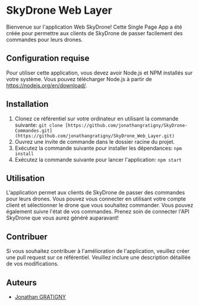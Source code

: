 # SkyDrone Web Layer

Bienvenue sur l'application Web SkyDrone! Cette Single Page App a été créée pour permettre aux clients de SkyDrone de passer facilement des commandes pour leurs drones.

## Configuration requise

Pour utiliser cette application, vous devez avoir Node.js et NPM installés sur votre système. Vous pouvez télécharger Node.js à partir de https://nodejs.org/en/download/.

## Installation

1. Clonez ce référentiel sur votre ordinateur en utilisant la commande suivante:
`git clone [https://github.com/jonathangratigny/SkyDrone-Commandes.git](https://github.com/jonathangratigny/SkyDrone_Web_Layer.git)`
2. Ouvrez une invite de commande dans le dossier racine du projet.
3. Exécutez la commande suivante pour installer les dépendances:
`npm install`
4. Exécutez la commande suivante pour lancer l'application:
`npm start`

## Utilisation

L'application permet aux clients de SkyDrone de passer des commandes pour leurs drones. Vous pouvez vous connecter en utilisant votre compte client et sélectionner le drone que vous souhaitez commander. Vous pouvez également suivre l'état de vos commandes.
Prenez soin de connecter l'API SkyDrone que vous aurez généré auparavant! 

## Contribuer

Si vous souhaitez contribuer à l'amélioration de l'application, veuillez créer une pull request sur ce référentiel. Veuillez inclure une description détaillée de vos modifications.

## Auteurs

- [Jonathan GRATIGNY](https://github.com/jonathangratigny)
